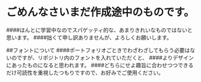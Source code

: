 # ごめんなさいまだ作成途中のものです。
####ほんとに学習中なのでスパゲッティ的な、あまりきれいなものではないと思います。
####拙くて申し訳ありませんが、よろしくお願いします。

##フォントについて
####ポートフォリオごときでわざわざしてもらう必要はないのですが、リポジトリ内のフォントを入れていただくと、
####よりデザインにあったものになると思われます。
####どちらにせよ趣旨に合わせつつできるだけ可読性を重視したつもりですので、お好みでご使用ください。
